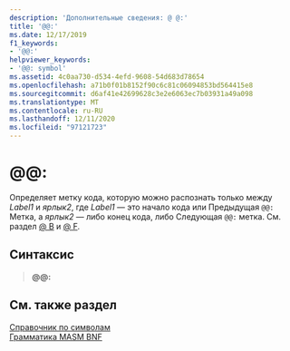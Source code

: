```yaml
---
description: 'Дополнительные сведения: @ @:'
title: '@@:'
ms.date: 12/17/2019
f1_keywords:
- '@@:'
helpviewer_keywords:
- '@@: symbol'
ms.assetid: 4c0aa730-d534-4efd-9608-54d683d78654
ms.openlocfilehash: a71b0f01b8152f90c6c81c06094853bd564415e8
ms.sourcegitcommit: d6af41e42699628c3e2e6063ec7b03931a49a098
ms.translationtype: MT
ms.contentlocale: ru-RU
ms.lasthandoff: 12/11/2020
ms.locfileid: "97121723"
---
```

# <a name=""></a>\@\@:

Определяет метку кода, которую можно распознать только между *Label1* и *ярлык2*, где *Label1* — это начало кода или Предыдущая `@@:` Метка, а *ярлык2* — либо конец кода, либо Следующая `@@:` метка. См. раздел [ \@ B](at-b.md) и [ \@ F](at-f.md).

## <a name="syntax"></a>Синтаксис

> **\@\@:**

## <a name="see-also"></a>См. также раздел

[Справочник по символам](symbols-reference.md)\
[Грамматика MASM BNF](masm-bnf-grammar.md)
